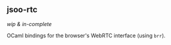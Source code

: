 jsoo-rtc
--------

*wip & in-complete* 

OCaml bindings for the browser's WebRTC interface (using `brr`).